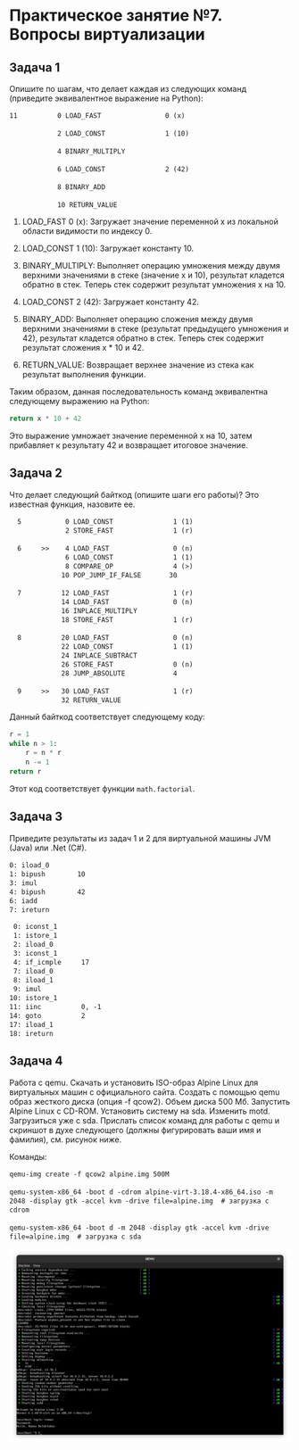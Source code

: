 # Практическое занятие №7. Вопросы виртуализации

## Задача 1

Опишите по шагам, что делает каждая из следующих команд (приведите эквивалентное выражение на Python):

    11          0 LOAD_FAST                0 (x)

                2 LOAD_CONST               1 (10)

                4 BINARY_MULTIPLY

                6 LOAD_CONST               2 (42)

                8 BINARY_ADD

                10 RETURN_VALUE


1. LOAD_FAST 0 (x): Загружает значение переменной x из локальной области видимости по индексу 0.

2. LOAD_CONST 1 (10): Загружает константу 10.

3. BINARY_MULTIPLY: Выполняет операцию умножения между двумя верхними значениями в стеке (значение x и 10), результат кладется обратно в стек. Теперь стек содержит результат умножения x на 10.

4. LOAD_CONST 2 (42): Загружает константу 42.

5. BINARY_ADD: Выполняет операцию сложения между двумя верхними значениями в стеке (результат предыдущего умножения и 42), результат кладется обратно в стек. Теперь стек содержит результат сложения x * 10 и 42.

6. RETURN_VALUE: Возвращает верхнее значение из стека как результат выполнения функции.

Таким образом, данная последовательность команд эквивалентна следующему выражению на Python:

```python
return x * 10 + 42
```

Это выражение умножает значение переменной x на 10, затем прибавляет к результату 42 и возвращает итоговое значение.


## Задача 2

Что делает следующий байткод (опишите шаги его работы)? Это известная функция, назовите ее.

```
  5           0 LOAD_CONST               1 (1)
              2 STORE_FAST               1 (r)

  6     >>    4 LOAD_FAST                0 (n)
              6 LOAD_CONST               1 (1)
              8 COMPARE_OP               4 (>)
             10 POP_JUMP_IF_FALSE       30

  7          12 LOAD_FAST                1 (r)
             14 LOAD_FAST                0 (n)
             16 INPLACE_MULTIPLY
             18 STORE_FAST               1 (r)

  8          20 LOAD_FAST                0 (n)
             22 LOAD_CONST               1 (1)
             24 INPLACE_SUBTRACT
             26 STORE_FAST               0 (n)
             28 JUMP_ABSOLUTE            4

  9     >>   30 LOAD_FAST                1 (r)
             32 RETURN_VALUE
```

Данный байткод соответствует следующему коду:

```python
r = 1
while n > 1:
    r = n * r
    n -= 1
return r
```

Этот код соответствует функции `math.factorial`.


## Задача 3

Приведите результаты из задач 1 и 2 для виртуальной машины JVM (Java) или .Net (C#).

```
0: iload_0
1: bipush        10
3: imul
4: bipush        42
6: iadd
7: ireturn
```

```
 0: iconst_1
 1: istore_1
 2: iload_0
 3: iconst_1
 4: if_icmple     17
 7: iload_0
 8: iload_1
 9: imul
10: istore_1
11: iinc          0, -1
14: goto          2
17: iload_1
18: ireturn
```

## Задача 4

Работа с qemu. Скачать и установить ISO-образ Alpine Linux для виртуальных машин с официального сайта.
Создать с помощью qemu образ жесткого диска (опция -f qcow2). Объем диска 500 Мб.
Запустить Alpine Linux с CD-ROM.
Установить систему на sda. Изменить motd.
Загрузиться уже с sda.
Прислать список команд для работы с qemu и скриншот в духе следующего (должны фигурировать ваши имя и фамилия), см. рисунок ниже.

Команды: 

```
qemu-img create -f qcow2 alpine.img 500M

qemu-system-x86_64 -boot d -cdrom alpine-virt-3.18.4-x86_64.iso -m 2048 -display gtk -accel kvm -drive file=alpine.img  # загрузка с cdrom

qemu-system-x86_64 -boot d -m 2048 -display gtk -accel kvm -drive file=alpine.img  # загрузка с sda
```

![Alt text](image.png)

